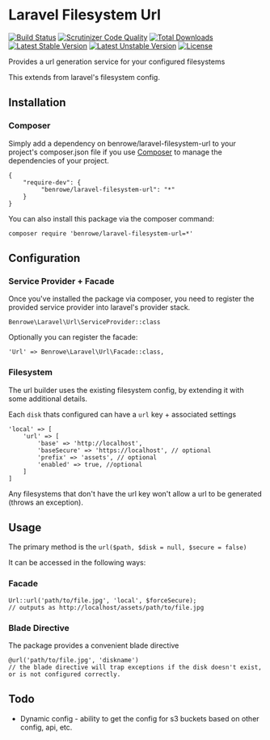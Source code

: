 # Laravel Filesystem Url

[![Build Status](https://travis-ci.org/benrowe/laravel-filesystem-url.svg?branch=master&format=flat-square)](https://travis-ci.org/benrowe/laravel-filesystem-url)
[![Scrutinizer Code Quality](https://scrutinizer-ci.com/g/benrowe/laravel-filesystem-url/badges/quality-score.png?b=master&format=flat-square)](https://scrutinizer-ci.com/g/benrowe/laravel-filesystem-url/?branch=master)
[![Total Downloads](https://poser.pugx.org/benrowe/laravel-filesystem-url/d/total.svg?format=flat-square)](https://packagist.org/packages/benrowe/laravel-filesystem-url)
[![Latest Stable Version](https://poser.pugx.org/benrowe/laravel-filesystem-url/v/stable.svg?format=flat-square)](https://packagist.org/packages/benrowe/laravel-filesystem-url)
[![Latest Unstable Version](https://poser.pugx.org/benrowe/laravel-filesystem-url/v/unstable.svg?format=flat-square)](https://packagist.org/packages/benrowe/laravel-filesystem-url)
[![License](https://poser.pugx.org/benrowe/laravel-filesystem-url/license.svg?format=flat-square)](https://packagist.org/packages/benrowe/laravel-filesystem-url)


Provides a url generation service for your configured filesystems

This extends from laravel's filesystem config.

## Installation

### Composer

Simply add a dependency on benrowe/laravel-filesystem-url to your project's composer.json file if you use [Composer]() to manage the dependencies of your project.

    {
        "require-dev": {
             "benrowe/laravel-filesystem-url": "*"
        }
    }

You can also install this package via the composer command:

    composer require 'benrowe/laravel-filesystem-url=*'

## Configuration

### Service Provider + Facade

Once you've installed the package via composer, you need to register the provided
service provider into laravel's provider stack.

    Benrowe\Laravel\Url\ServiceProvider::class

Optionally you can register the facade:

    'Url' => Benrowe\Laravel\Url\Facade::class,

### Filesystem

The url builder uses the existing filesystem config, by extending it with some additional details.

Each `disk` thats configured can have a `url` key + associated settings

    'local' => [
        'url' => [
            'base' => 'http://localhost',
            'baseSecure' => 'https://localhost', // optional
            'prefix' => 'assets', // optional
            'enabled' => true, //optional
        ]
    ]

Any filesystems that don't have the url key won't allow a url to be generated (throws an exception).

## Usage

The primary method is the `url($path, $disk = null, $secure = false)`

It can be accessed in the following ways:

### Facade

    Url::url('path/to/file.jpg', 'local', $forceSecure);
    // outputs as http://localhost/assets/path/to/file.jpg

### Blade Directive

The package provides a convenient blade directive

    @url('path/to/file.jpg', 'diskname')
    // the blade directive will trap exceptions if the disk doesn't exist, or is not configured correctly.

## Todo

* Dynamic config - ability to get the config for s3 buckets based on other config, api, etc.
